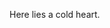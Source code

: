Here lies a cold heart.

<!---
Fr4nkaV0nHu/Fr4nkaV0nHu is a ✨ special ✨ repository because its `README.md` (this file) appears on your GitHub profile.
You can click the Preview link to take a look at your changes.
--->
